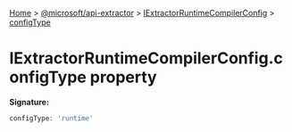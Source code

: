 [Home](./index) &gt; [@microsoft/api-extractor](api-extractor.md) &gt; [IExtractorRuntimeCompilerConfig](api-extractor.iextractorruntimecompilerconfig.md) &gt; [configType](api-extractor.iextractorruntimecompilerconfig.configtype.md)

# IExtractorRuntimeCompilerConfig.configType property


**Signature:**
```javascript
configType: 'runtime'
```
